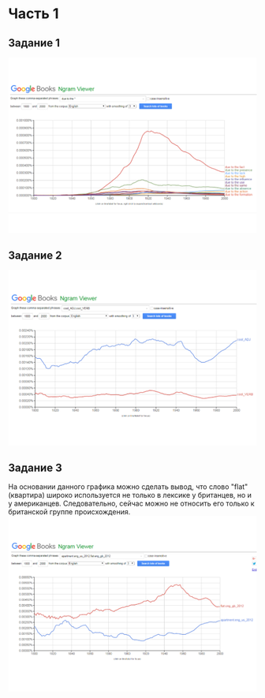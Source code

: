 # Часть 1
## Задание 1
![](https://github.com/drozdovnikita/hw6/blob/master/due_to_the.png)
## Задание 2 
![](https://github.com/drozdovnikita/hw6/blob/master/cool_ADJ%2C%20cool_VERB.png)
## Задание 3
На основании данного графика можно сделать вывод, что слово "flat" (квартира) широко используется не только в лексике у британцев, но и у американцев. Следовательно, сейчас можно не относить его только к британской группе происхождения.
![](https://github.com/drozdovnikita/hw6/blob/master/apartment%20VS%20flat.png)
